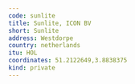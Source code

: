 ```yaml
---
code: sunlite
title: Sunlite, ICON BV
short: Sunlite
address: Westdorpe
country: netherlands
itu: HOL
coordinates: 51.2122649,3.8838375
kind: private
---
```

